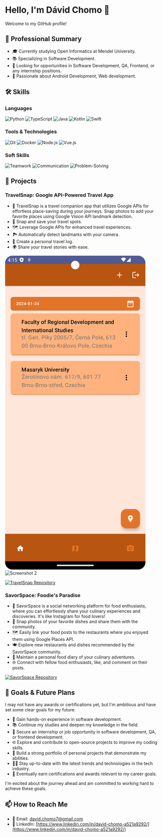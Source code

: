 # Hello, I'm Dávid Chomo 👋

Welcome to my GitHub profile!

## 💼 Professional Summary
- 🎓 Currently studying Open Informatics at Mendel University.
- 📚 Specializing in Software Development.
- 🚀 Looking for opportunities in Software Development, QA, Frontend, or any internship positions.
- 🌟 Passionate about Android Development, Web development.

## 🛠 Skills

### Languages
![Python](https://example.com/python_logo.png)
![TypeScript](https://example.com/typescript_logo.png)
![Java](https://example.com/java_logo.png)
![Kotlin](https://example.com/kotlin_logo.png)
![Swift](https://example.com/swift_logo.png)

### Tools & Technologies
![Git](https://example.com/git_logo.png)
![Docker](https://example.com/docker_logo.png)
![Node.js](https://example.com/nodejs_logo.png)
![Vue.js](https://example.com/vuejs_logo.png)

### Soft Skills
![Teamwork](https://example.com/teamwork_logo.png)
![Communication](https://example.com/communication_logo.png)
![Problem-Solving](https://example.com/problem-solving_logo.png)

## 📁 Projects

### TravelSnap: Google API-Powered Travel App
- 📙 TravelSnap is a travel companion app that utilizes Google APIs for effortless place-saving during your journeys. Snap photos to add your favorite places using Google Vision API landmark detection.
- 📸 Snap and save your travel spots.
- 🗺️ Leverage Google APIs for enhanced travel experiences.
- 🏞️ Automatically detect landmarks with your camera.
- 📔 Create a personal travel log.
- 🌍 Share your travel stories with ease.

![Screenshot 1](https://github.com/Debury/testdavidrep/blob/main/MainScreen.png)
![Screenshot 2](URL_OF_SCREENSHOT_2)

[![TravelSnap Repository](https://github-readme-stats.vercel.app/api/pin/?username=Debury&repo=TravelSnap)](https://github.com/Debury/TravelSnap)

### SavorSpace: Foodie's Paradise

- 📙 SavorSpace is a social networking platform for food enthusiasts, where you can effortlessly share your culinary experiences and discoveries. It's like Instagram for food lovers!
- 📸 Snap photos of your favorite dishes and share them with the community.
- 🗺️ Easily link your food posts to the restaurants where you enjoyed them using Google Places API.
- 🍽️ Explore new restaurants and dishes recommended by the SavorSpace community.
- 📔 Maintain a personal food diary of your culinary adventures.
- 🌐 Connect with fellow food enthusiasts, like, and comment on their posts.

[![SavorSpace Repository](https://github-readme-stats.vercel.app/api/pin/?username=yourusername&repo=savorspace)](https://github.com/yourusername/savorspace)


## 🌟 Goals & Future Plans

I may not have any awards or certifications yet, but I'm ambitious and have set some clear goals for my future:

- 🚀 Gain hands-on experience in software development.
- 📚 Continue my studies and deepen my knowledge in the field.
- 💼 Secure an internship or job opportunity in software development, QA, or frontend development.
- 🌐 Explore and contribute to open-source projects to improve my coding skills.
- 📝 Build a strong portfolio of personal projects that demonstrate my abilities.
- 🧑‍💻 Stay up-to-date with the latest trends and technologies in the tech industry.
- 🌟 Eventually earn certifications and awards relevant to my career goals.

I'm excited about the journey ahead and am committed to working hard to achieve these goals.

## 📫 How to Reach Me
- 📧 Email: david.chomo7@gmail.com
- 💼 LinkedIn: [https://www.linkedin.com/in/david-chomo-a521a9292/](https://www.linkedin.com/in/david-chomo-a521a9292/)


